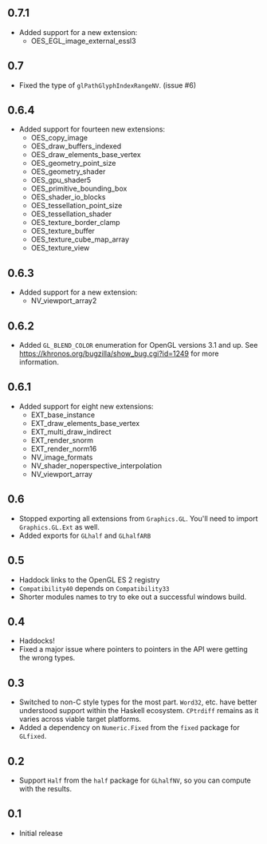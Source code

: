 0.7.1
-----
* Added support for a new extension:
  * OES_EGL_image_external_essl3

0.7
---
* Fixed the type of `glPathGlyphIndexRangeNV`. (issue #6)

0.6.4
-----
* Added support for fourteen new extensions:
  * OES_copy_image
  * OES_draw_buffers_indexed
  * OES_draw_elements_base_vertex
  * OES_geometry_point_size
  * OES_geometry_shader
  * OES_gpu_shader5
  * OES_primitive_bounding_box
  * OES_shader_io_blocks
  * OES_tessellation_point_size
  * OES_tessellation_shader
  * OES_texture_border_clamp
  * OES_texture_buffer
  * OES_texture_cube_map_array
  * OES_texture_view

0.6.3
-----
* Added support for a new extension:
  * NV_viewport_array2

0.6.2
-----
* Added `GL_BLEND_COLOR` enumeration for OpenGL versions 3.1 and up. See https://khronos.org/bugzilla/show_bug.cgi?id=1249 for more information.

0.6.1
-----
* Added support for eight new extensions:
  * EXT_base_instance
  * EXT_draw_elements_base_vertex
  * EXT_multi_draw_indirect
  * EXT_render_snorm
  * EXT_render_norm16
  * NV_image_formats
  * NV_shader_noperspective_interpolation
  * NV_viewport_array

0.6
---
* Stopped exporting all extensions from `Graphics.GL`. You'll need to import `Graphics.GL.Ext` as well.
* Added exports for `GLhalf` and `GLhalfARB`

0.5
---
* Haddock links to the OpenGL ES 2 registry
* `Compatibility40` depends on `Compatibility33`
* Shorter modules names to try to eke out a successful windows build.

0.4
---
* Haddocks!
* Fixed a major issue where pointers to pointers in the API were getting the wrong types.

0.3
---
* Switched to non-C style types for the most part. `Word32`, etc. have better understood support within the Haskell ecosystem. `CPtrdiff` remains as it varies across viable target platforms.
* Added a dependency on `Numeric.Fixed` from the `fixed` package for `GLfixed`.

0.2
---
* Support `Half` from the `half` package for `GLhalfNV`, so you can compute with the results.

0.1
---
* Initial release
